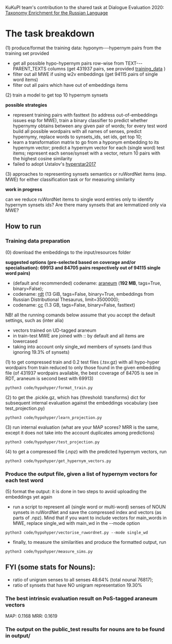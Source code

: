 KuKuPl team's contribution to the shared task at Dialogue Evaluation 2020: [Taxonomy Enrichment for the Russian Language](https://competitions.codalab.org/competitions/22168)

# The task breakdown

(1) produce/format the training data: hyponym---hypernym pairs from the training set provided 
* get all possible hypo-hypernym pairs row-wise from TEXT---PARENT\_TEXTS columns (get 431937 pairs, see provided [training\_data](https://github.com/dialogue-evaluation/taxonomy-enrichment/blob/master/data/training_data/training_nouns.tsv) )
* filter out all MWE if using w2v embeddings (get 94115 pairs of single word items)
* filter out all pairs which have out of embeddings items

(2) train a model to get top 10 hypernym synsets

**possible strategies**

* represent training pairs with fasttext (to address out-of-embeddings issues esp for MWE), train a binary classifier to predict whether hypernymy obtains between any given pair of words; for every test word build all possible wordpairs with all names of senses, predict hypernymy, replace words to synsets_ids, set ids, get top 10;
* learn a transformation matrix to go from a hyponym embedding to its hypernym vector; predict a hypernym vector for each (single word) test items; represent each sense/synset with a vector, return 10 pairs with the highest cosine similarity 
* failed to adopt Ustalov's [hyperstar2017](https://arxiv.org/pdf/1707.03903) 

(3) approaches to representing synsets semantics or ruWordNet items (esp. MWE) for either classification task or for measuring similarity

**work in progress**

can we reduce ruWordNet items to single word entries only to identify hypernym synsets ids? Are there many synsets that are lemmatized only via MWE?

## How to run

### Training data preparation
(0) download the embeddings to the input/resources folder

**suggested options (pre-selected based on coverage and/or specialisation): 69913 and 84705 pairs respectively out of 94115 single word pairs)**

* (default and recommended) codename: [araneum](https://rusvectores.org/static/models/rusvectores4/araneum/araneum_upos_skipgram_300_2_2018.vec.gz) (**192 MB**, tags=True, binary=False); 
* codename: [rdt](http://panchenko.me/data/dsl-backup/w2v-ru/all.norm-sz500-w10-cb0-it3-min5.w2v) (13 GiB, tags=False, binary=True, embeddings from Russian Distributional Thesaurus, limit=3500000);
* codename: [cc](https://dl.fbaipublicfiles.com/fasttext/vectors-crawl/cc.ru.300.vec.gz) (1.3 GB, tags=False, binary=False, fasttext)

NB! all the running comands below assume that you accept the default settings, such as (inter alia)

* vectors trained on UD-tagged araneum
* in train-test MWE are joined with :: by default and all items are lowercased
* taking into account only single_wd members of synsets (and thus ignoring 19.3% of synsets)

(1) to get compressed train and 0.2 test files (.tsv.gz) with all hypo-hyper wordpairs from train reduced to only those found in the given embedding file (of 431937 wordpairs available, the best coverage of 84705 is see in RDT, araneum is second best with 69913)

```{r, engine='python3', count_lines}
python3 code/hypohyper/format_train.py 
```

(2) to get the .pickle.gz, which has {threshold: transforms} dict for subsequent internal evaluation against the embeddings vocabulary (see test_projection.py)

```
python3 code/hypohyper/learn_projection.py
```

(3) run internal evaluation (what are your MAP scores? MRR is the same, except it does not take into the account duplicates among predictions)

```
python3 code/hypohyper/test_projection.py
```

(4) to get a compressed file (.npz) with the predicted hypernym vectors, run 

```
python3 code/hypohyper/get_hypernym_vectors.py
```
### Produce the output file, given a list of hypernym vectors for each test word
(5) format the output: it is done in two steps to avoid uploading the embeddings yet again

* run a script to represent all (single word or multi-word) senses of NOUN synsets in ruWordNet and save the compressed index and vectors (as parts of .npz). Mind that if you want to include vectors for main\_words in MWE, replace single\_wd with main\_wd in the --mode option

```
python3 code/hypohyper/vectorise_ruwordnet.py --mode single_wd
```

* finally, to measure the similarities and produce the formatted output, run 

```
python3 code/hypohyper/measure_sims.py
```



## FYI (some stats for Nouns): 
* ratio of unigram senses to all senses 48.64% (total nounal 76817); 
* ratio of synsets that have NO unigram representation 19.30%

### The best intrinsic evaluation result on PoS-tagged araneum vectors

MAP: 0.1168
MRR: 0.1619

### The output on the public_test results for nouns are to be found in output/



